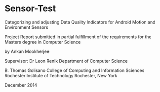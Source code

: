 Sensor-Test
===========

Categorizing and adjusting Data Quality Indicators for Android Motion and Environment Sensors

Project Report submitted in partial fulfillment of the requirements for the Masters degree in Computer Science 

by 
Ankan Mookherjee
 
 
 
Supervisor: Dr Leon Renik 
Department of Computer Science 

B. Thomas Golisano College of Computing and Information Sciences Rochester Institute of Technology Rochester, New York
    


December 2014   

